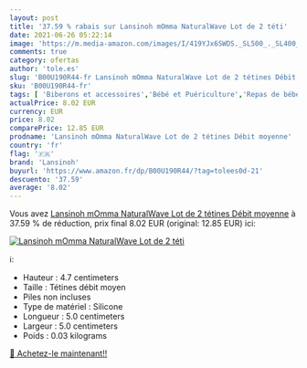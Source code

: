 ```yaml
---
layout: post
title: '37.59 % rabais sur Lansinoh mOmma NaturalWave Lot de 2 téti'
date: 2021-06-26 05:22:14
image: 'https://m.media-amazon.com/images/I/419YJx6SWDS._SL500_._SL400_.jpg'
comments: true
category: ofertas
author: 'tole.es'
slug: 'B00U190R44-fr Lansinoh mOmma NaturalWave Lot de 2 tétines Débit moyenne'
sku: 'B00U190R44-fr'
tags: [ 'Biberons et accessoires','Bébé et Puériculture','Repas de bébé','Tétines','lansinoh', ]
actualPrice: 8.02 EUR
currency: EUR
price: 8.02
comparePrice: 12.85 EUR
prodname: 'Lansinoh mOmma NaturalWave Lot de 2 tétines Débit moyenne'
country: 'fr'
flag: '🇫🇷'
brand: 'Lansinoh'
buyurl: 'https://www.amazon.fr/dp/B00U190R44/?tag=tolees0d-21'
descuento: '37.59'
average: '8.02'
---
```


Vous avez [Lansinoh mOmma NaturalWave Lot de 2 tétines Débit moyenne](https://www.amazon.fr/dp/B00U190R44/?tag=tolees0d-21)  à  37.59 % de réduction, prix final  8.02 EUR (original: 12.85 EUR) ici:

[![Lansinoh mOmma NaturalWave Lot de 2 téti](https://m.media-amazon.com/images/I/419YJx6SWDS._SL500_._SL400_.jpg)](https://www.amazon.fr/dp/B00U190R44/?tag=tolees0d-21)

ℹ️:

- Hauteur : 4.7 centimeters
- Taille : Tétines débit moyen
- Piles non incluses
- Type de matériel : Silicone
- Longueur : 5.0 centimeters
- Largeur : 5.0 centimeters
- Poids : 0.03 kilograms

[🛒 Achetez-le maintenant!!](https://www.amazon.fr/dp/B00U190R44/?tag=tolees0d-21)
